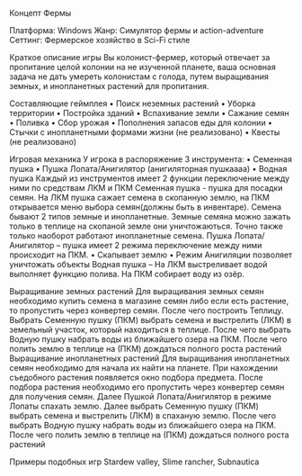 Концепт Фермы

Платформа: Windows
Жанр: Симулятор фермы и action-adventure
Сеттинг: Фермерское хозяйство в Sci-Fi стиле

Краткое описание игры
Вы колонист-фермер, который отвечает за пропитание целой колонии на не изученной планете, ваша основная задача не дать умереть колонистам с голода, путем выращивания земных, и инопланетных растений для пропитания.

Составляющие геймплея
•	Поиск неземных растений
•	Уборка территории
•	Постройка зданий
•	Вспахивание земли
•	Сажание семян
•	Поливка
•	Сбор урожая
•	Пополнения запасов еды для колонии
•	Стычки с инопланетными формами жизни (не реализовано)
•	Квесты (не реализовано)

Игровая механика
У игрока в распоряжение 3 инструмента:
•	Семенная пушка
•	Пушка Лопата/Анигилятор (анигиляторная пушкаааа)
•	Водная пушка
Каждый из инструментов имеет 2 функции переключение между ними по средствам ЛКМ и ПКМ
Семенная пушка -  пушка для посадки семян. На ЛКМ пушка сажает семена в скопанную землю, на ПКМ открывается меню выбора семян(должны быть в инвентаре). Семена бывают 2 типов земные и инопланетные. Земные семяна можно зажать только в теплице на скопаной земле они уничтожаються. Точно также только наоборот работают инопланетные семена.
Пушка Лопата/Анигилятор – пушка имеет 2 режима переключение между ними происходит на ПКМ.
•	Скапывает землю
•	Режим Анигиляции позволяет уничтожать объекты
Водная пушка – На ЛКМ выстреливает водой выполняет функцию полива. На ПКМ собирает воду из озёр.

Выращивание земных растений
Для выращивания земных семян необходимо купить семена в магазине семян либо если есть растение, то пропустить через конвертер семян. После чего построить Теплицу. Выбрать Семенную пушку (ПКМ) выбрать семена и выстрелить (ЛКМ) в земельный участок, который находиться в теплице.  После чего выбрать Водную пушку набрать воды из ближайшего озера на ПКМ. После чего полить землю в теплице на (ПКМ) дождаться полного роста растений
Выращивание инопланетных растений
Для выращивания инопланетных семян необходимо для начала их найти на планете. При нахождении съедобного растения появляется окно подбора предмета. После подбора растения необходимо его пропустить через конвертер семян для получения семян. Далее Пушкой Лопата/Анигилятор в режиме Лопаты спахать землю. Далее выбрать Семенную пушку (ПКМ) выбрать семена и выстрелить (ЛКМ) в спаханую землю.  После чего выбрать Водную пушку набрать воды из ближайшего озера на ПКМ. После чего полить землю в теплице на (ПКМ) дождаться полного роста растений

Примеры подобных игр
Stardew valley, Slime rancher, Subnautica

